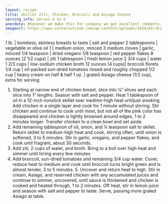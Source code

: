 ```yaml
---
layout: recipe
title: Skillet Ziti, Chicken, Broccoli and Asiago Cheese
serving_info: Serves 4 to 6
anecdote: Whenever we make this for company we get excellent comments. This is a quick recipe to prepare. The pitting of the olives is the most time consuming part.
imageurl: https://www.centercutcook.com/wp-content/uploads/2014/02/skillet-baked-ziti-7.jpg
---
```

<!-- Ingredients -->

1 lb. | boneless, skinless breasts
to taste | salt and pepper
2 tablespoons | vegetable or olive oil
1 | medium onion, minced
3 medium cloves | garlic, minced
1/4 teaspoon | dried oregano
1/8 teaspoon | red pepper flakes
8 ounces (2 1/2 cups) | ziti
1 tablespoon | fresh lemon juice
2 3/4 cups | water
1 2/3 cups | low-sodium chicken broth
12 ounces (4 cups)| broccoli florets
1/4 cup | oil-packed sun-dried tomatoes rinsed and roughly chopped
1/2 cup | heavy cream on half & half
1 oz. | grated Asiago cheese (1/2 cup), extra for serving

<!-- split -->
<!-- Steps -->

1. Starting at narrow end of chicken breast, slice into 1⁄4” slices and each slice into 1” lengths. Season with salt and pepper. Heat 1 tablespoon of oil in a 12-inch nonstick skillet over inedimn-high heat untiljust smoking. Add chicken in a single layer and cook for 1 minute without stirring. Stir chicken and continue to cook until most, but not all of the pink color has disappeared and chicken is lightly browned around edges, 1 to 2 minutes longer. Transfer chicken to a clean bowl and set aside.
2. Add remaining tablespoon of oil, onion, and 1⁄4 teaspoon salt to skillet. Return skillet to medium-high heat and cook, stirring often, until onion is softened, 3 to 5 minutes. Stir in garlic, oregano, and pepper flakes, and cook until fragrant, about 30 seconds.
3. Add ziti, 2 cups of water, and broth. Bring to a boil over high heat and simmer until tirring every few minutes
4. Add broccoli, sun-dried tomatoes and remaining 3/4 cup water. Cover, reduce heat to  medium and cook until broccoli turns bright green and is almost tender, 3 to 5 minutes. 5. Uncover and return heat to high. Stir in cream, Asiago, and reserved chicken with any accumulated juices and continue to simmer, uncovered, until sauce is thickened and chicken is cooked and heated through, 1 to 2 minutes. Off heat, stir in lemon juice and season with salt and pepper to taste. Serve, passing more grated Asiago at table. 
